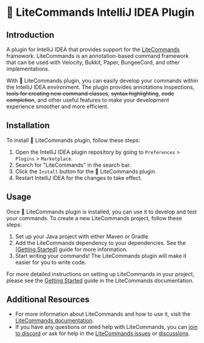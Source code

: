 # 🔌 LiteCommands IntelliJ IDEA Plugin

## Introduction

A plugin for IntelliJ IDEA that provides support for the [LiteCommands](https://github.com/Rollczi/LiteCommands) framework. LiteCommands is an annotation-based command framework that can be used with Velocity, Bukkit, Paper, BungeeCord, and other implementations.

With 🔌 LiteCommands plugin, you can easily develop your commands within the IntelliJ IDEA environment. The plugin provides annotations inspections, ~~tools for creating new command classes~~, ~~syntax highlighting~~, ~~code completion~~, and other useful features to make your development experience smoother and more efficient.

## Installation

To install 🔌 LiteCommands plugin, follow these steps:

1. Open the IntelliJ IDEA plugin repository by going to `Preferences` > `Plugins` > `Marketplace`.
2. Search for "LiteCommands" in the search bar.
3. Click the `Install` button for the 🔌 LiteCommands plugin.
4. Restart IntelliJ IDEA for the changes to take effect.


## Usage

Once 🔌 LiteCommands plugin is installed, you can use it to develop and test your commands. To create a new LiteCommands project, follow these steps:

1. Set up your Java project with either Maven or Gradle.
2. Add the LiteCommands dependency to your dependencies. See the [[Getting Started]](https://docs.rollczi.dev/documentation/litecommands/getting-started.html) guide for more information. 
3. Start writing your commands! The LiteCommands plugin will make it easier for you to write code.

For more detailed instructions on setting up LiteCommands in your project, please see the [Getting Started](https://docs.rollczi.dev/documentation/litecommands/getting-started.html) guide in the LiteCommands documentation.

## Additional Resources

- For more information about LiteCommands and how to use it, visit the [LiteCommands documentation](https://docs.rollczi.dev/).
- If you have any questions or need help with LiteCommands, you can [join to discord](https://discord.gg/6cUhkj6uZJ) or ask for help in the [LiteCommands issues](https://github.com/Rollczi/LiteCommands/issues) or [discussions](https://github.com/Rollczi/LiteCommands/discussions).

